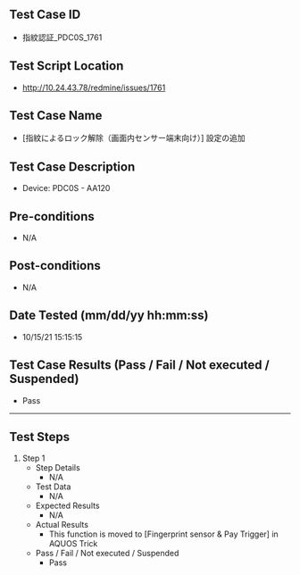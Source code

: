 ## Test Case ID
* 指紋認証_PDC0S_1761
## Test Script Location
* http://10.24.43.78/redmine/issues/1761
## Test Case Name
* [指紋によるロック解除（画面内センサー端末向け）] 設定の追加
## Test Case Description
* Device: PDC0S - AA120
## Pre-conditions
* N/A
## Post-conditions
* N/A
## Date Tested (mm/dd/yy hh:mm:ss)
* 10/15/21 15:15:15
## Test Case Results (Pass / Fail / Not executed / Suspended)
* Pass
---
## Test Steps
1. Step 1
	* Step Details
		* N/A
	* Test Data
		* N/A
	* Expected Results
		* N/A
	* Actual Results
		* This function is moved to [Fingerprint sensor & Pay Trigger] in AQUOS Trick
	* Pass / Fail / Not executed / Suspended
		* Pass
